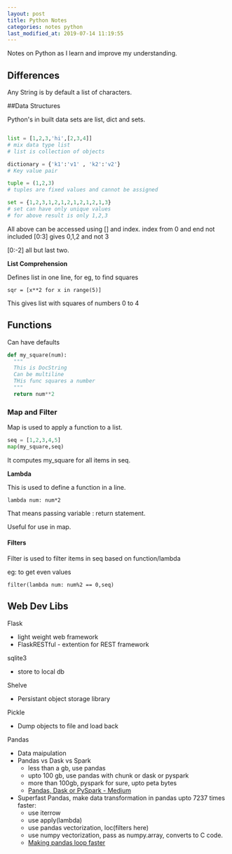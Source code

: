 ```yaml
---
layout: post
title: Python Notes
categories: notes python
last_modified_at: 2019-07-14 11:19:55
---
```


Notes on Python as I learn and improve my understanding.

## Differences

Any String is by default a list of characters.


##Data Structures

Python's in built data sets are list, dict and sets.


```python

list = [1,2,3,'hi',[2,3,4]]
# mix data type list
# list is collection of objects

dictionary = {'k1':'v1' , 'k2':'v2'}
# Key value pair

tuple = (1,2,3)
# tuples are fixed values and cannot be assigned

set = {1,2,3,1,2,1,2,1,2,1,2,1,3}
# set can have only unique values
# for above result is only 1,2,3

```

All above can be accessed using [] and index.
index from 0 and end not included
[0:3] gives 0,1,2 and not 3

[0:-2] all but last two.

**List Comprehension**

Defines list in one line, for eg, to find squares

`sqr = [x**2 for x in range(5)]`

This gives list with squares of numbers 0 to 4

## Functions

Can have defaults

```python
def my_square(num):
  """
  This is DocString
  Can be multiline
  THis func squares a number
  """
  return num**2
```

### Map and Filter

Map is used to apply a function to a list.

```python
seq = [1,2,3,4,5]
map(my_square,seq)
```

It computes my_square for all items in seq.

**Lambda**

This is used to define a function in a line.

`lambda num: num*2`

That means passing variable : return statement.

Useful for use in map.

#### Filters

Filter is used to filter items in seq based on function/lambda

eg: to get even values

`filter(lambda num: num%2 == 0,seq)`

## Web Dev Libs
Flask
- light weight web framework
- FlaskRESTful - extention for REST framework

sqlite3
- store to local db

Shelve
- Persistant object storage library

Pickle
- Dump objects to file and load back

Pandas
- Data maipulation
- Pandas vs Dask vs Spark
  - less than a gb, use pandas
  - upto 100 gb, use pandas with chunk or dask or pyspark
  - more than 100gb, pyspark for sure, upto peta bytes
  - [Pandas, Dask or PySpark - Medium](https://medium.com/datadriveninvestor/pandas-dask-or-pyspark-what-should-you-choose-for-your-dataset-c0f67e1b1d36)
- Superfast Pandas, make data transformation in pandas upto 7237 times faster:
  - use iterrow
  - use apply(lambda)
  - use pandas vectorization, loc(filters here)
  - use numpy vectorization, pass as numpy.array, converts to C code.
  - [Making pandas loop faster](https://towardsdatascience.com/how-to-make-your-pandas-loop-71-803-times-faster-805030df4f06)

